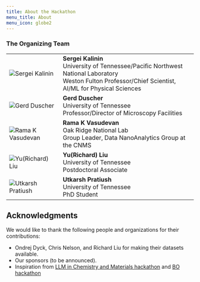 ```yaml
---
title: About the Hackathon
menu_title: About
menu_icon: globe2
---
```


### The Organizing Team

<table class="team-list">
    <tr>
        <td>
            <img alt="Sergei Kalinin" src="">
        </td>
        <td>
            <strong>Sergei Kalinin</strong>
            <span class="profile-links">
                <a title="Website" href=""><i class="bi bi-globe2"></i></a>
                <a title="GitHub" href=""><i class="bi bi-github"></i></a>
                <a title="Twitter" href=""><i class="bi bi-twitter"></i></a>
            </span>
            <br>University of Tennessee/Pacific Northwest National Laboratory
            <br>Weston Fulton Professor/Chief Scientist, AI/ML for Physical Sciences
        </td>
    </tr>
    <tr>
        <td>
            <img alt="Gerd Duscher" src="">
        </td>
        <td>
            <strong>Gerd Duscher</strong>
             <span class="profile-links">
                <a title="Website" href=""><i class="bi bi-globe2"></i></a>
                <a title="GitHub" href=""><i class="bi bi-github"></i></a>
                <a title="Twitter" href=""><i class="bi bi-twitter"></i></a>
            </span>
            <br>University of Tennessee
            <br>Professor/Director of Microscopy Facilities
        </td>
    </tr>
    <tr>
        <td>
            <img alt="Rama K Vasudevan" src="">
        </td>
        <td>
            <strong>Rama K Vasudevan</strong>
            <span class="profile-links">
                <a title="Website" href=""><i class="bi bi-globe2"></i></a>
                <a title="GitHub" href=""><i class="bi bi-github"></i></a>
                <a title="Twitter" href=""><i class="bi bi-twitter"></i></a>
            </span>
            <br>Oak Ridge National Lab
            <br>Group Leader, Data NanoAnalytics Group at the CNMS
        </td>
    </tr>
    <tr>
        <td>
            <img alt="Yu(Richard) Liu" src="">
        </td>
        <td>
            <strong>Yu(Richard) Liu</strong>
            <span class="profile-links">
                <a title="Website" href=""><i class="bi bi-globe2"></i></a>
                <a title="GitHub" href=""><i class="bi bi-github"></i></a>
                <a title="Twitter" href=""><i class="bi bi-twitter"></i></a>
            </span>
            <br>University of Tennessee
            <br>Postdoctoral Associate
        </td>
    </tr>
    <tr>
        <td>
            <img alt="Utkarsh Pratiush" src="">
        </td>
        <td>
            <strong>Utkarsh Pratiush</strong>
            <span class="profile-links">
                <a title="GitHub" href=""><i class="bi bi-github"></i></a>
                <a title="Twitter" href=""><i class="bi bi-twitter"></i></a>
            </span>
            <br>University of Tennessee
            <br>PhD Student
        </td>
    </tr>
</table>

## Acknowledgments

We would like to thank the following people and organizations for their contributions:

- Ondrej Dyck, Chris Nelson, and Richard Liu for making their datasets available.
- Our sponsors (to be announced).
- Inspiration from [LLM in Chemistry and Materials hackathon](https://materials-data-facility.github.io/llm-hackathon/registration/) and [BO hackathon](https://ac-bo-hackathon.github.io/)

